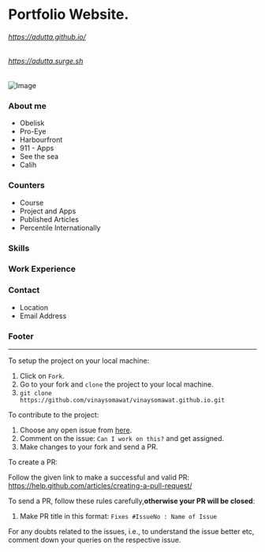 # Portfolio Website.
###### https://adutta.github.io/
###### https://adutta.surge.sh

![Image](https://github.com/vinaysomawat/vinaysomawat.github.io/blob/master/web-dev/images/portfolio.png)
### About me
* Obelisk
* Pro-Eye
* Harbourfront
* 911 - Apps
* See the sea
* Calih 

### Counters
* Course
* Project and Apps
* Published Articles
* Percentile Internationally

### Skills
### Work Experience
### Contact
* Location
* Email Address

### Footer
------------------------------------------------------------------
To setup the project on your local machine:

1. Click on `Fork`.
2. Go to your fork and `clone` the project to your local machine.
3. `git clone https://github.com/vinaysomawat/vinaysomawat.github.io.git`

To contribute to the project:

1. Choose any open issue from [here](https://github.com/vinaysomawat/vinaysomawat.github.io/issues). 
2. Comment on the issue: `Can I work on this?` and get assigned.
3. Make changes to your fork and send a PR.

To create a PR:

Follow the given link to make a successful and valid PR: https://help.github.com/articles/creating-a-pull-request/

To send a PR, follow these rules carefully,**otherwise your PR will be closed**:

1. Make PR title in this format: `Fixes #IssueNo : Name of Issue`

For any doubts related to the issues, i.e., to understand the issue better etc, comment down your queries on the respective issue.
